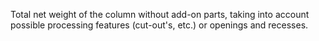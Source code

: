 Total net weight of the column without add-on parts, taking into account possible processing features (cut-out's, etc.) or openings and recesses.

